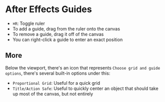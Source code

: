 # After Effects Guides

- `⌘R`: Toggle ruler
- To add a guide, drag from the ruler onto the canvas
- To remove a guide, drag it off of the canvas
- You can right-click a guide to enter an exact position

## More

Below the viewport, there's an icon that represents `Choose grid and guide options`, there's several built-in options under this:

- `Proportional Grid`: Useful for a quick grid
- `Title/Action Safe`: Useful to quickly center an object that should take up most of the canvas, but not entirely
